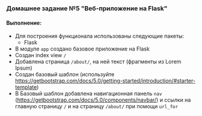 ### Домашнее задание №5 "Веб-приложение на Flask"
#### Выполнение:
- Для построения функционала использованы следующие пакеты:
  - Flask
- В модуле `app` создано базовое приложение на Flask
- Создан index view `/`
- Добавлена страница `/about/`, на ней текст (фрагменты из Lorem Ipsum)
- Cоздан базовый шаблон (используйте https://getbootstrap.com/docs/5.0/getting-started/introduction/#starter-template)
- В Базовый шаблон добавлена навигационная панель `nav` (https://getbootstrap.com/docs/5.0/components/navbar/) и ссылки на главную страницу `/` и на страницу `/about/` при помощи `url_for`

